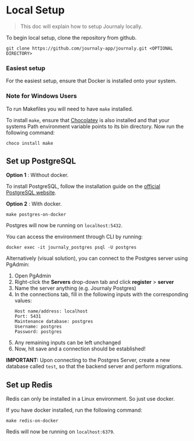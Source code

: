 # Local Setup
> This doc will explain how to setup Journaly locally.

To begin local setup, clone the repository from github.
```
git clone https://github.com/journaly-app/journaly.git <OPTIONAL DIRECTORY>
```

### Easiest setup
For the easiest setup, ensure that Docker is installed onto your system.

### Note for Windows Users
To run Makefiles you will need to have `make` installed.

To install `make`, ensure that [Chocolatey](https://docs.chocolatey.org/en-us/choco/setup/#more-install-options) is also installed and that your systems Path environment variable points to its bin directory. 
Now run the following command:
```
choco install make
```

## Set up PostgreSQL
**Option 1** : Without docker.

To install PostgreSQL, follow the installation guide on the [official PostgreSQL website](https://www.postgresql.org/download/).

**Option 2** : With docker.
```
make postgres-on-docker
```

Postgres will now be running on `localhost:5432`.

You can access the environment through CLI by running:
```
docker exec -it journaly_postgres psql -U postgres
```

Alternatively (visual solution), you can connect to the Postgres server using PgAdmin:
1. Open PgAdmin
2. Right-click the **Servers** drop-down tab and click **register** > **server**
3. Name the server anything (e.g. Journaly Postgres)
4. In the connections tab, fill in the following inputs with the corresponding values:
   ```
   Host name/address: localhost
   Port: 5431
   Maintenance database: postgres
   Username: postgres
   Password: postgres
   ```
5. Any remaining inputs can be left unchanged
6. Now, hit save and a connection should be established!

**IMPORTANT:** Upon connecting to the Postgres Server, create a new database called `test`, so that the backend server and perform migrations.

## Set up Redis
Redis can only be installed in a Linux environment. So just use docker.

If you have docker installed, run the following command:

```
make redis-on-docker
```

Redis will now be running on `localhost:6379`.
